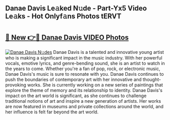 ## Danae Davis Le𝚊ked N𝚞de - Part-Yx5 Video Le𝚊ks - Hot Onlyf𝚊ns Photos tERVT

# <h2><a href="http://ab12848.deff.icu/?id=Danae+Davis">🔗 New 👉🔴 Danae Davis VIDEO Photos</a></h2>

[![Danae Davis N𝚞des](https://i.imgur.com/rIISA9y.gif)](http://ab12848.deff.icu/?id=Danae+Davis)
Danae Davis is a talented and innovative young artist who is making a significant impact in the music industry. With her powerful vocals, emotive lyrics, and genre-bending sound, she is an artist to watch in the years to come. Whether you're a fan of pop, rock, or electronic music, Danae Davis's music is sure to resonate with you. Danae Davis continues to push the boundaries of contemporary art with her innovative and thought-provoking works. She is currently working on a new series of paintings that explore the theme of memory and its relationship to identity. Danae Davis's impact on the art world is significant, as she continues to challenge traditional notions of art and inspire a new generation of artists. Her works are now featured in museums and private collections around the world, and her influence is felt far beyond the art world.
